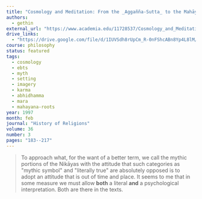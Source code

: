 ```yaml
---
title: "Cosmology and Meditation: From the _Aggañña-Sutta_ to the Mahāyāna"
authors:
  - gethin
external_url: "https://www.academia.edu/11728537/Cosmology_and_Meditation_From_the_Aggañña-Sutta_to_the_Mahāyāna"
drive_links:
  - "https://drive.google.com/file/d/1IUVSdh8rUpCm_R-0nFShcABn8Yp4L8lM/view?usp=drivesdk"
course: philosophy
status: featured
tags:
  - cosmology
  - ebts
  - myth
  - setting
  - imagery
  - karma
  - abhidhamma
  - mara
  - mahayana-roots
year: 1997
month: feb
journal: "History of Religions"
volume: 36
number: 3
pages: "183--217"
---
```


> To approach what, for the want of a better term, we call the mythic portions of the Nikāyas with the attitude that such categories as "mythic symbol" and "literally true" are absolutely opposed is to adopt an attitude that is out of time and place. It seems to me that in some measure we must allow **both** a literal **and** a psychological interpretation. Both are there in the texts.
